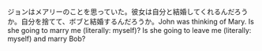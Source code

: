 <tr><td>ジョンはメアリーのことを思っていた。彼女は自分と結婚してくれるんだろうか。自分を捨てて、ボブと結婚するんだろうか。<td><tr><tr><td>John was thinking of Mary. Is she going to marry me (literally: myself)? Is she going to leave me (literally: myself) and marry Bob?<td><tr></table>

